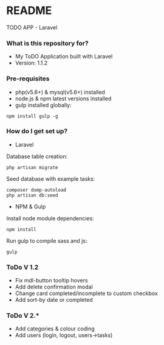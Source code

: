 # README #

TODO APP - Laravel

### What is this repository for? ###

* My ToDO Application built with Laravel
* Version: 1.1.2

### Pre-requisites ###

* php(v5.6+) & mysql(v5.6+) installed
* node.js & npm latest versions installed
* gulp installed globally:
```
npm install gulp -g
```

### How do I get set up? ###

* Laravel

Database table creation:
```
php artisan migrate
```

Seed database with example tasks:
```
composer dump-autoload
php artisan db:seed
```

* NPM & Gulp

Install node module dependencies:
```
npm install
```

Run gulp to compile sass and js:
```
gulp
```

### ToDo V 1.2 ###

* Fix mdl-button tooltip hovers
* Add delete confirmation modal
* Change card completed/incomplete to custom checkbox
* Add sort-by date or completed

### ToDo V 2.* ###
* Add categories & colour coding
* Add users (login, logout, users->tasks)